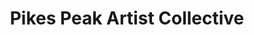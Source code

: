 ---
title: "Pikes Peak Artist Collective"
url: /colorado-springs/pikes-peak-artist-collective/
shop: art
---